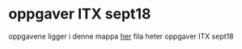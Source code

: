 # oppgaver ITX sept18

oppgavene ligger i denne mappa [her](https://drive.google.com/drive/folders/1VJ8GgYcZkiDyqT3-oWhF7Rt-uLR_tvJd?usp=sharing)
fila heter oppgaver ITX sept18
